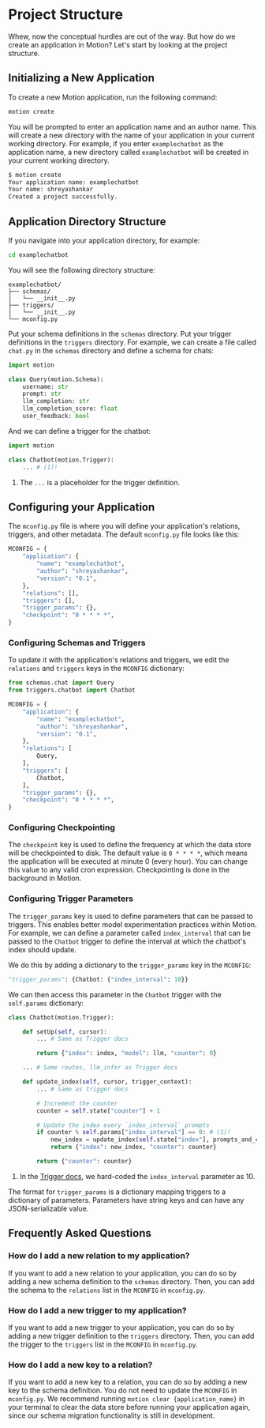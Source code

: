 # Project Structure

Whew, now the conceptual hurdles are out of the way. But how do we create an application in Motion? Let's start by looking at the project structure.

## Initializing a New Application

To create a new Motion application, run the following command:

```bash
motion create
```

You will be prompted to enter an application name and an author name. This will create a new directory with the name of your application in your current working directory. For example, if you enter `examplechatbot` as the application name, a new directory called `examplechatbot` will be created in your current working directory.

```bash
$ motion create
Your application name: examplechatbot
Your name: shreyashankar
Created a project successfully.
```

## Application Directory Structure

If you navigate into your application directory, for example:

```bash
cd examplechatbot
```

You will see the following directory structure:

    examplechatbot/
    ├── schemas/
    │   └── __init__.py
    ├── triggers/
    │   └── __init__.py
    └── mconfig.py

Put your schema definitions in the `schemas` directory. Put your trigger definitions in the `triggers` directory. For example, we can create a file called `chat.py` in the `schemas` directory and define a schema for chats:

```py title="schemas/chat.py"
import motion

class Query(motion.Schema):
    username: str
    prompt: str
    llm_completion: str
    llm_completion_score: float
    user_feedback: bool
```

And we can define a trigger for the chatbot:

```py title="triggers/chatbot.py"
import motion

class Chatbot(motion.Trigger):
    ... # (1)!

```

1. The `...` is a placeholder for the trigger definition.


## Configuring your Application

The `mconfig.py` file is where you will define your application's relations, triggers, and other metadata. The default `mconfig.py` file looks like this:

```py title="mconfig.py"
MCONFIG = {
    "application": {
        "name": "examplechatbot",
        "author": "shreyashankar",
        "version": "0.1",
    },
    "relations": [],
    "triggers": [],
    "trigger_params": {},
    "checkpoint": "0 * * * *",
}
```

### Configuring Schemas and Triggers

To update it with the application's relations and triggers, we edit the `relations` and `triggers` keys in the `MCONFIG` dictionary:

```python title="mconfig.py" hl_lines="1 2 10 11 12 13 14 15"
from schemas.chat import Query
from triggers.chatbot import Chatbot

MCONFIG = {
    "application": {
        "name": "examplechatbot",
        "author": "shreyashankar",
        "version": "0.1",
    },
    "relations": [
        Query,
    ],
    "triggers": [
        Chatbot,
    ],
    "trigger_params": {},
    "checkpoint": "0 * * * *",
}

```

### Configuring Checkpointing

The `checkpoint` key is used to define the frequency at which the data store will be checkpointed to disk. The default value is `0 * * * *`, which means the application will be executed at minute 0 (every hour). You can change this value to any valid cron expression. Checkpointing is done in the background in Motion.

### Configuring Trigger Parameters

The `trigger_params` key is used to define parameters that can be passed to triggers. This enables better model experimentation practices within Motion. For example, we can define a parameter called `index_interval` that can be passed to the `Chatbot` trigger to define the interval at which the chatbot's index should update. 

We do this by adding a dictionary to the `trigger_params` key in the `MCONFIG`:

```python
"trigger_params": {Chatbot: {"index_interval": 10}}
```

We can then access this parameter in the `Chatbot` trigger with the `self.params` dictionary:

```python hl_lines="17"
class Chatbot(motion.Trigger):

    def setUp(self, cursor):
        ... # Same as Trigger docs

        return {"index": index, "model": llm, "counter": 0}

    ... # Same routes, llm_infer as Trigger docs

    def update_index(self, cursor, trigger_context):
        ... # Same as trigger docs

        # Increment the counter
        counter = self.state["counter"] + 1

        # Update the index every `index_interval` prompts
        if counter % self.params["index_interval"] == 0: # (1)!
            new_index = update_index(self.state["index"], prompts_and_completions)
            return {"index": new_index, "counter": counter}

        return {"counter": counter}

```

1. In the [Trigger docs](/concepts/trigger/#how-do-i-maintain-a-counter-in-the-trigger-state), we hard-coded the `index_interval` parameter as 10.

The format for `trigger_params` is a dictionary mapping triggers to a dictionary of parameters. Parameters have string keys and can have any JSON-serializable value.

## Frequently Asked Questions

### How do I add a new relation to my application?

If you want to add a new relation to your application, you can do so by adding a new schema definition to the `schemas` directory. Then, you can add the schema to the `relations` list in the `MCONFIG` in `mconfig.py`.

### How do I add a new trigger to my application?

If you want to add a new trigger to your application, you can do so by adding a new trigger definition to the `triggers` directory. Then, you can add the trigger to the `triggers` list in the `MCONFIG` in `mconfig.py`.

### How do I add a new key to a relation?

If you want to add a new key to a relation, you can do so by adding a new key to the schema definition. You do not need to update the `MCONFIG` in `mconfig.py`. We recommend running `motion clear {application_name}` in your terminal to clear the data store before running your application again, since our schema migration functionality is still in development.